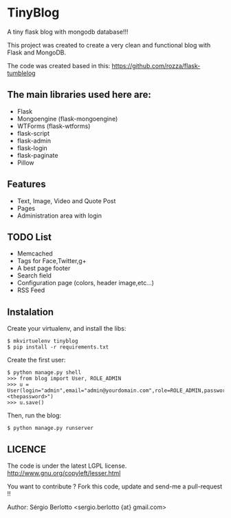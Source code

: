 TinyBlog
========

A tiny flask blog with mongodb database!!!

This project was created to create a very clean and functional blog with Flask
and MongoDB.

The code was created based in this: https://github.com/rozza/flask-tumblelog

The main libraries used here are:
---------------------------------

- Flask
- Mongoengine (flask-mongoengine)
- WTForms (flask-wtforms)
- flask-script
- flask-admin
- flask-login
- flask-paginate
- Pillow

Features
--------

- Text, Image, Video and Quote Post
- Pages
- Administration area with login

TODO List
---------
- Memcached
- Tags for Face,Twitter,g+
- A best page footer
- Search field
- Configuration page (colors, header image,etc...)
- RSS Feed

Instalation
-----------

Create your virtualenv, and install the libs:

	$ mkvirtuelenv tinyblog
    $ pip install -r requirements.txt

Create the first user:

	$ python manage.py shell
	>>> from blog import User, ROLE_ADMIN
	>>> u = User(login="admin",email="admin@yourdomain.com",role=ROLE_ADMIN,password="<thepassword>")
	>>> u.save()

Then, run the blog:

    $ python manage.py runserver

LICENCE
-------

The code is under the latest LGPL license.
http://www.gnu.org/copyleft/lesser.html

You want to contribute ? Fork this code, update and send-me a pull-request !!

Author: Sérgio Berlotto <sergio.berlotto {at} gmail.com>
